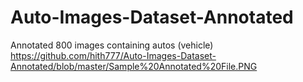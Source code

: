 # Auto-Images-Dataset-Annotated
 Annotated 800 images containing autos (vehicle)
https://github.com/hith777/Auto-Images-Dataset-Annotated/blob/master/Sample%20Annotated%20File.PNG
